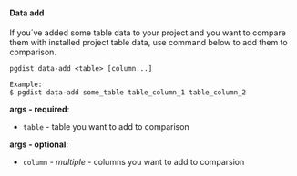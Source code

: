 #### Data add

If you´ve added some table data to your project and you want to compare them with installed project table data, use command below to add them to comparison.

```
pgdist data-add <table> [column...]

Example:
$ pgdist data-add some_table table_column_1 table_column_2
```

**args - required**:

- `table` - table you want to add to comparison

**args - optional**:

- `column` - *multiple* - columns you want to add to comparsion
